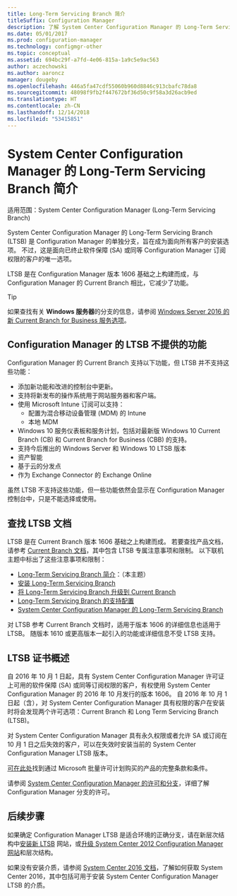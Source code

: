 ```yaml
---
title: Long-Term Servicing Branch 简介
titleSuffix: Configuration Manager
description: 了解 System Center Configuration Manager 的 Long-Term Servicing Branch。
ms.date: 05/01/2017
ms.prod: configuration-manager
ms.technology: configmgr-other
ms.topic: conceptual
ms.assetid: 694bc29f-a7fd-4e06-815a-1a9c5e9ac563
author: aczechowski
ms.author: aaroncz
manager: dougeby
ms.openlocfilehash: 446a5fa47cdf55060b960d8846c913cbafc78da8
ms.sourcegitcommit: 48098f9fb2f447672bf36d50c9f58a3d26acb9ed
ms.translationtype: HT
ms.contentlocale: zh-CN
ms.lasthandoff: 12/14/2018
ms.locfileid: "53415851"
---
```

# <a name="introduction-to-the-long-term-servicing-branch-of-system-center-configuration-manager"></a>System Center Configuration Manager 的 Long-Term Servicing Branch 简介

适用范围：System Center Configuration Manager (Long-Term Servicing Branch)

System Center Configuration Manager 的 Long-Term Servicing Branch (LTSB) 是 Configuration Manager 的单独分支，旨在成为面向所有客户的安装选项。 不过，这是面向已终止软件保障 (SA) 或同等 Configuration Manager 订阅权限的客户的唯一选项。


LTSB 是在 Configuration Manager 版本 1606 基础之上构建而成，与 Configuration Manager 的 Current Branch 相比，它减少了功能。

 > [!TIP]   
 > 如果查找有关 **Windows 服务器**的分支的信息，请参阅 [Windows Server 2016 的新 Current Branch for Business 服务选项]( https://blogs.technet.microsoft.com/windowsserver/2016/07/12/windows-server-2016-new-current-branch-for-business-servicing-option/)。

## <a name="features-that-are-not-available-in-the-ltsb-of-configuration-manager"></a>Configuration Manager 的 LTSB 不提供的功能
Configuration Manager 的 Current Branch 支持以下功能，但 LTSB 并不支持这些功能：

-   添加新功能和改进的控制台中更新。
-   支持将新发布的操作系统用于网站服务器和客户端。
-   使用 Microsoft Intune 订阅可以支持：
    -   配置为混合移动设备管理 (MDM) 的 Intune
    -   本地 MDM
-   Windows 10 服务仪表板和服务计划，包括对最新版 Windows 10 Current Branch (CB) 和 Current Branch for Business (CBB) 的支持。  
-   支持今后推出的 Windows Server 和 Windows 10 LTSB 版本
-   资产智能
-   基于云的分发点
-   作为 Exchange Connector 的 Exchange Online    

虽然 LTSB 不支持这些功能，但一些功能依然会显示在 Configuration Manager 控制台中，只是不能选择或使用。


## <a name="find-documentation-for-the-ltsb"></a>查找 LTSB 文档
LTSB 是在 Current Branch 版本 1606 基础之上构建而成。 若要查找产品文档，请参考 [Current Branch 文档](https://docs.microsoft.com/sccm/)，其中包含 LTSB 专属注意事项和限制。 以下联机主题中标出了这些注意事项和限制：

- [Long-Term Servicing Branch 简介](introduction-to-the-ltsb.md)：（本主题）
- [安装 Long-Term Servicing Branch](install-the-ltsb.md)
- [将 Long-Term Servicing Branch 升级到 Current Branch](convert-to-current-branch.md)
- [Long-Term Servicing Branch 的支持配置](supported-configurations-for-ltsb.md)
- [System Center Configuration Manager 的 Long-Term Servicing Branch](manage-the-ltsb.md)

对 LTSB 参考 Current Branch 文档时，适用于版本 1606 的详细信息也适用于 LTSB。 随版本 1610 或更高版本一起引入的功能或详细信息不受 LTSB 支持。


## <a name="licensing-overview-for-the-ltsb"></a>LTSB 证书概述   
自 2016 年 10 月 1 日起，具有 System Center Configuration Manager 许可证上可用的软件保障 (SA) 或同等订阅权限的客户，有权使用 System Center Configuration Manager 的 2016 年 10 月发行的版本 1606。 自 2016 年 10 月 1 日起（含），对 System Center Configuration Manager 具有权限的客户在安装时将会发现两个许可选项：Current Branch 和 Long Term Servicing Branch (LTSB)。

对 System Center Configuration Manager 具有永久权限或者允许 SA 或订阅在 10 月 1 日之后失效的客户，可以在失效时安装当前的 System Center Configuration Manager LTSB 版本。

[可在此处](http://go.microsoft.com/fwlink/?LinkId=800052)找到通过 Microsoft 批量许可计划购买的产品的完整条款和条件。

请参阅 [System Center Configuration Manager 的许可和分支](learn-more-editions.md)，详细了解 Configuration Manager 分支的许可。

## <a name="next-steps"></a>后续步骤

如果确定 Configuration Manager LTSB 是适合环境的正确分支，请在新层次结构中[安装新 LTSB](/sccm/core/understand/install-the-ltsb#install-a-new-site) 网站，或[升级 System Center 2012 Configuration Manager 网站](/sccm/core/understand/install-the-ltsb#upgrade-from-system-center-2012-configuration-manager)和层次结构。

如果没有安装介质，请参阅 [System Center 2016 文档](https://technet.microsoft.com/system-center-docs/system-center)，了解如何获取 System Center 2016，其中包括可用于安装 System Center Configuration Manager LTSB 的介质。  
